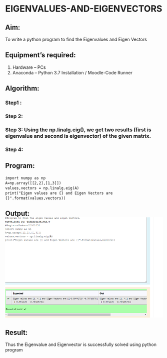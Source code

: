# EIGENVALUES-AND-EIGENVECTORS
## Aim:
To write a python program to find the Eigenvalues and Eigen Vectors
## Equipment’s required:
1. 	Hardware – PCs
2. 	Anaconda – Python 3.7 Installation / Moodle-Code Runner
## Algorithm:
### Step1 : 
### Step 2: 
### Step 3: Using the np.linalg.eig(),  we get two results (first is eigenvalue and second is eigenvector) of the given matrix.
### Step 4: 

## Program:
~~~
import numpy as np
A=np.array([[2,2],[1,3]])
values,vectors = np.linalg.eig(A)
print("Eigen values are {} and Eigen Vectors are {}".format(values,vectors))
~~~

## Output:![output](tham3.png)
## Result:
Thus the Eigenvalue and Eigenvector is successfully solved using python program
